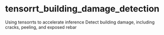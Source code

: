 # tensorrt_building_damage_detection
Using tensorrts to accelerate inference Detect building damage, including cracks, peeling, and exposed rebar
